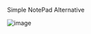 Simple NotePad Alternative

![image](https://github.com/SafeKepper/TypOut/assets/40617472/adf46311-7ea2-4bcf-bfd1-2c2e371e14d2)

